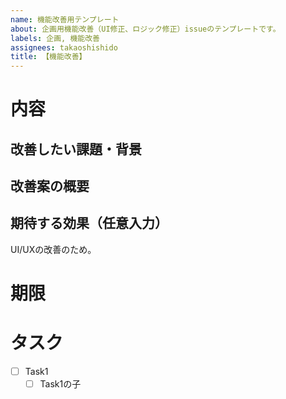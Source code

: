 ```yaml
---
name: 機能改善用テンプレート
about: 企画用機能改善（UI修正、ロジック修正）issueのテンプレートです。
labels: 企画, 機能改善
assignees: takaoshishido
title: 【機能改善】
---
```

# 内容
## 改善したい課題・背景
<!-- 現状のどのような点が問題・不便・非効率なのか、なぜ改善が必要なのかを記載してください。 -->

## 改善案の概要
<!-- どのような方法・アイデアで解決できそうか、機能や画面のイメージなども含めて記載してください。-->
<!--（例：□□画面の〇〇のフォントを大きくすることで、〇〇をより目立たせる。）-->

## 期待する効果（任意入力）
<!-- （軽微な修正についてはデフォルト値のままで問題ありません。） -->
<!-- この改善によってどのような成果やメリットが得られるのかを記載してください。-->
<!--（例：〇〇機能の利用者数増加、ローディング時間の削減）-->
UI/UXの改善のため。

# 期限
<!-- EMG側で記載します。DMGの方は記載不要。 -->

# タスク
<!-- EMG側で記載します。DMGの方は記載不要。 -->
- [ ] Task1
  - [ ] Task1の子
